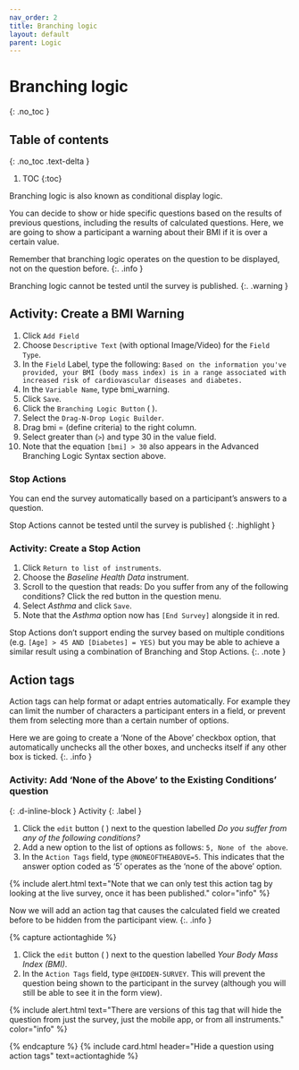```yaml
---
nav_order: 2
title: Branching logic
layout: default
parent: Logic
---
```


# Branching logic
{: .no_toc }

## Table of contents
{: .no_toc .text-delta }

1. TOC
{:toc}

Branching logic is also known as conditional display logic.

You can decide to show or hide specific questions based on the results of previous questions, including the results of calculated questions. Here, we are going to show a participant a warning about their BMI if it is over a certain value.

Remember that branching logic operates on the question to be displayed, not on the question before.
{:. .info }

Branching logic cannot be tested until the survey is published.
{:. .warning }

## Activity: Create a BMI Warning

1. Click `Add Field`
2. Choose `Descriptive Text` (with optional Image/Video) for the `Field Type`.
3. In the `Field` Label, type the following:
`Based on the information you've provided, your BMI (body mass index) is in a range associated with increased risk of cardiovascular diseases and diabetes.`
4. In the `Variable Name`, type bmi_warning.
5. Click `Save`.
6. Click the `Branching Logic Button` ( ).
7. Select the `Drag-N-Drop Logic Builder`.
8. Drag bmi = (define criteria) to the right column.
9. Select greater than (`>`) and type 30 in the value field.
10. Note that the equation `[bmi] > 30` also appears in the Advanced Branching Logic Syntax section above.

### Stop Actions

You can end the survey automatically based on a participant’s answers to a question.

Stop Actions cannot be tested until the survey is published
{: .highlight }

### Activity: Create a Stop Action

1. Click `Return to list of instruments`.
2. Choose the _Baseline Health Data_ instrument.
3. Scroll to the question that reads: Do you suffer from any of the following conditions?
Click the red button in the question menu.
4. Select _Asthma_ and click `Save`.
5. Note that the _Asthma_ option now has `[End Survey]` alongside it in red.

Stop Actions don’t support ending the survey based on multiple conditions (e.g. `[Age] > 45 AND [Diabetes] = YES)` but you may be able to achieve a similar result using a combination of Branching and Stop Actions.
{:. .note }

## Action tags

Action tags can help format or adapt entries automatically. For example they can limit the number of characters a participant enters in a field, or prevent them from selecting more than a certain number of options.

Here we are going to create a ‘None of the Above’ checkbox option, that automatically unchecks all the other boxes, and unchecks itself if any other box is ticked.
{:. .info }

### Activity: Add ‘None of the Above’ to the Existing Conditions’ question
{: .d-inline-block }
Activity
{: .label }

1. Click the `edit` button ( ) next to the question labelled _Do you suffer from any of the following conditions?_
2. Add a new option to the list of options as follows: `5, None of the above`.
3. In the `Action Tags` field, type `@NONEOFTHEABOVE=5`. This indicates that the answer option coded as ‘5’ operates as the ‘none of the above’ option.

{% include alert.html text="Note that we can only test this action tag by looking at the live survey, once it has been published." color="info" %}

Now we will add an action tag that causes the calculated field we created before to be hidden from the participant view.
{:. .info }

{% capture actiontaghide %}

1. Click the `edit` button ( ) next to the question labelled _Your Body Mass Index (BMI)_.
2. In the `Action Tags` field, type `@HIDDEN-SURVEY`. This will prevent the question being shown to the participant in the survey (although you will still be able to see it in the form view).

{% include alert.html text="There are versions of this tag that will hide the question from just the survey, just the mobile app, or from all instruments." color="info" %}

{% endcapture %}
{% include card.html header="Hide a question using action tags" text=actiontaghide %}
